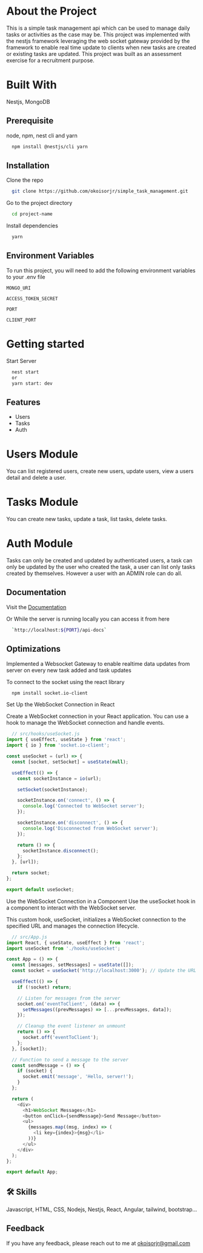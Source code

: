 # About the Project

This is a simple task management api which can be used to manage daily tasks or activities as the case may be. This project was implemented with the nestjs framework leveraging the web socket gateway provided by the framework to enable real time update to clients when new tasks are created or existing tasks are updated. This project was built as an assessment exercise for a recruitment purpose.

# Built With

Nestjs, MongoDB

## Prerequisite

node, npm, nest cli and yarn

```bash
  npm install @nestjs/cli yarn
```

## Installation

Clone the repo

```bash
  git clone https://github.com/okoisorjr/simple_task_management.git
```

Go to the project directory

```bash
  cd project-name
```

Install dependencies

```bash
  yarn
```

## Environment Variables

To run this project, you will need to add the following environment variables to your .env file

`MONGO_URI `

`ACCESS_TOKEN_SECRET`

`PORT`

`CLIENT_PORT`

# Getting started

Start Server

```bash
  nest start
  or
  yarn start: dev
```
## Features

- Users
- Tasks
- Auth

# Users Module

You can list registered users, create new users, update users, view a users detail and delete a user.

# Tasks Module

You can create new tasks, update a task, list tasks, delete tasks.

# Auth Module

Tasks can only be created and updated by authenticated users, a task can only be updated by the user who created the task, a user can list only tasks created by themselves. However a user with an ADMIN role can do all.

## Documentation
Visit the [Documentation](http://34.229.222.203:5000/api-docs)

Or 
While the server is running locally you can access it from here
```bash
  `http://localhost:${PORT}/api-docs`
```
## Optimizations

Implemented a Websocket Gateway to enable realtime data updates from server on every new task added and task updates

To connect to the socket using the react library 
```bash
  npm install socket.io-client
```
Set Up the WebSocket Connection in React

Create a WebSocket connection in your React application. You can use a hook to manage the WebSocket connection and handle events.
```Javascript
  // src/hooks/useSocket.js
import { useEffect, useState } from 'react';
import { io } from 'socket.io-client';

const useSocket = (url) => {
  const [socket, setSocket] = useState(null);

  useEffect(() => {
    const socketInstance = io(url);

    setSocket(socketInstance);

    socketInstance.on('connect', () => {
      console.log('Connected to WebSocket server');
    });

    socketInstance.on('disconnect', () => {
      console.log('Disconnected from WebSocket server');
    });

    return () => {
      socketInstance.disconnect();
    };
  }, [url]);

  return socket;
};

export default useSocket;

```
Use the WebSocket Connection in a Component
Use the useSocket hook in a component to interact with the WebSocket server.

This custom hook, useSocket, initializes a WebSocket connection to the specified URL and manages the connection lifecycle.
```Javascript
  // src/App.js
import React, { useState, useEffect } from 'react';
import useSocket from './hooks/useSocket';

const App = () => {
  const [messages, setMessages] = useState([]);
  const socket = useSocket('http://localhost:3000'); // Update the URL to your server

  useEffect(() => {
    if (!socket) return;

    // Listen for messages from the server
    socket.on('eventToClient', (data) => {
      setMessages((prevMessages) => [...prevMessages, data]);
    });

    // Cleanup the event listener on unmount
    return () => {
      socket.off('eventToClient');
    };
  }, [socket]);

  // Function to send a message to the server
  const sendMessage = () => {
    if (socket) {
      socket.emit('message', 'Hello, server!');
    }
  };

  return (
    <div>
      <h1>WebSocket Messages</h1>
      <button onClick={sendMessage}>Send Message</button>
      <ul>
        {messages.map((msg, index) => (
          <li key={index}>{msg}</li>
        ))}
      </ul>
    </div>
  );
};

export default App;

```
## 🛠 Skills

Javascript, HTML, CSS, Nodejs, Nestjs, React, Angular, tailwind, bootstrap...

## Feedback

If you have any feedback, please reach out to me at okoisorjr@gmail.com
